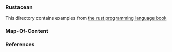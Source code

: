 ### Rustacean

This directory contains examples from [the rust programming language book](https://doc.rust-lang.org/book/title-page.html)

### Map-Of-Content


### References

